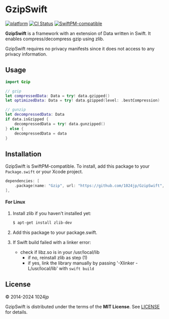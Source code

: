 
GzipSwift
========================

[![platform](https://img.shields.io/badge/platform-macOS%20|%20iOS%20|%20watchOS%20|%20tvOS%20|%20Linux-blue.svg)]()
[![CI Status](https://github.com/1024jp/GzipSwift/workflows/CI/badge.svg)](https://github.com/1024jp/GzipSwift/actions)
[![SwiftPM-compatible](https://img.shields.io/badge/SwiftPM-✔-4BC51D.svg?style=flat)](https://swift.org/package-manager/)

__GzipSwift__ is a framework with an extension of Data written in Swift. It enables compress/decompress gzip using zlib.

GzipSwift requires no privacy manifests since it does not access to any privacy information.


## Usage

```swift
import Gzip

// gzip
let compressedData: Data = try! data.gzipped()
let optimizedData: Data = try! data.gzipped(level: .bestCompression)

// gunzip
let decompressedData: Data
if data.isGzipped {
    decompressedData = try! data.gunzipped()
} else {
    decompressedData = data
}
```


## Installation

GzipSwift is SwiftPM-compatible. To install, add this package to your `Package.swift` or your Xcode project.

```swift
dependencies: [
    .package(name: "Gzip", url: "https://github.com/1024jp/GzipSwift", from: Version(6, 0, 0)),
],
```

#### For Linux

1. Install zlib if you haven't installed yet:

    ```bash
    $ apt-get install zlib-dev
    ```
2. Add this package to your package.swift.
3. If Swift build failed with a linker error:
    * check if libz.so is in your /usr/local/lib
        * if no, reinstall zlib as step (1)
        * if yes, link the library manually by passing '-Xlinker -L/usr/local/lib' with `swift build`


## License

© 2014-2024 1024jp

GzipSwift is distributed under the terms of the __MIT License__. See [LICENSE](LICENSE) for details.
